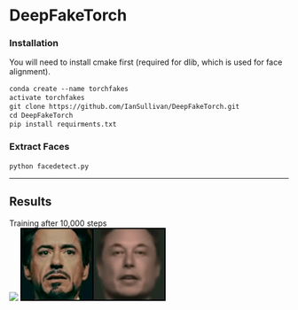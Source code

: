 # DeepFakeTorch

### Installation

You will need to install cmake first (required for dlib, which is used for face alignment).

```shell
conda create --name torchfakes
activate torchfakes
git clone https://github.com/IanSullivan/DeepFakeTorch.git
cd DeepFakeTorch
pip install requirments.txt
```

### Extract Faces
```shell
python facedetect.py
```

---

## Results
Training after 10,000 steps <br>
<img src="images/swapped.gif">
<img src="images/b_to_a.gif">
